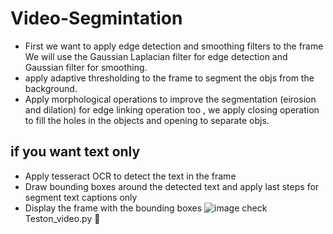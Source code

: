 # Video-Segmintation 
  - First we want to apply edge detection and smoothing filters to the frame We will use the Gaussian Laplacian filter for edge detection and Gaussian filter for smoothing.
  - apply adaptive thresholding to the frame to segment the objs from the background.
  - Apply morphological operations to improve the segmentation (eirosion and dilation) for edge linking operation too , we apply closing operation to fill the holes in the objects and opening to separate objs.
## if you want text only 
  - Apply tesseract OCR to detect the text in the frame
  - Draw bounding boxes around the detected text and apply last steps for segment text captions only 
  - Display the frame with the bounding boxes 
![image](https://github.com/Eng-Abdelrahman-Mostafa-Mohamed/Vido-Segmintation-/assets/116603423/d9fa19a1-a431-4522-9db5-c8c8cb157243)
                                                                                                                                                                                          check Teston_video.py 📔 
